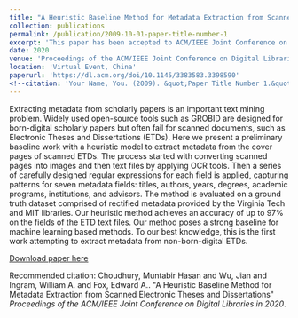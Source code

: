 ```yaml
---
title: "A Heuristic Baseline Method for Metadata Extraction from Scanned Electronic Theses and Dissertations"
collection: publications
permalink: /publication/2009-10-01-paper-title-number-1
excerpt: 'This paper has been accepted to ACM/IEEE Joint Conference on Digital Libraries 2020'
date: 2020
venue: 'Proceedings of the ACM/IEEE Joint Conference on Digital Libraries in 2020'
location: 'Virtual Event, China'
paperurl: 'https://dl.acm.org/doi/10.1145/3383583.3398590'
<!--citation: 'Your Name, You. (2009). &quot;Paper Title Number 1.&quot; <i>Journal 1</i>. 1(1).'-->
---
```

Extracting metadata from scholarly papers is an important text mining problem. Widely used open-source tools such as GROBID are designed for born-digital scholarly papers but often fail for scanned documents, such as Electronic Theses and Dissertations (ETDs). Here we present a preliminary baseline work with a heuristic model to extract metadata from the cover pages of scanned ETDs. The process started with converting scanned pages into images and then text files by applying OCR tools. Then a series of carefully designed regular expressions for each field is applied, capturing patterns for seven metadata fields: titles, authors, years, degrees, academic programs, institutions, and advisors. The method is evaluated on a ground truth dataset comprised of rectified metadata provided by the Virginia Tech and MIT libraries. Our heuristic method achieves an accuracy of up to 97% on the fields of the ETD text files. Our method poses a strong baseline for machine learning based methods. To our best knowledge, this is the first work attempting to extract metadata from non-born-digital ETDs.

[Download paper here](https://dl.acm.org/doi/10.1145/3383583.3398590)

Recommended citation: Choudhury, Muntabir Hasan and Wu, Jian and Ingram, William A. and Fox, Edward A.. "A Heuristic Baseline Method for Metadata Extraction from Scanned Electronic Theses and Dissertations" <i>Proceedings of the ACM/IEEE Joint Conference on Digital Libraries in 2020</i>.